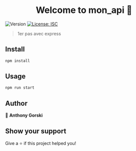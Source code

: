 <h1 align="center">Welcome to mon_api 👋</h1>
<p>
  <img alt="Version" src="https://img.shields.io/badge/version-1.0.0-blue.svg?cacheSeconds=2592000" />
  <a href="#" target="_blank">
    <img alt="License: ISC" src="https://img.shields.io/badge/License-ISC-yellow.svg" />
  </a>
</p>

> 1er pas avec express

## Install

```sh
npm install
```

## Usage

```sh
npm run start
```

## Author

👤 **Anthony Gorski**

## Show your support

Give a ⭐️ if this project helped you!
